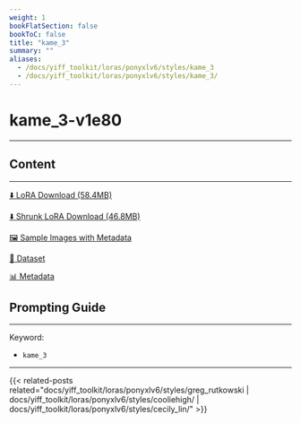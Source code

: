 ```yaml
---
weight: 1
bookFlatSection: false
bookToC: false
title: "kame_3"
summary: ""
aliases:
  - /docs/yiff_toolkit/loras/ponyxlv6/styles/kame_3
  - /docs/yiff_toolkit/loras/ponyxlv6/styles/kame_3/
---
```


<!--markdownlint-disable MD025 MD033 -->

# kame_3-v1e80

---

## Content

---

[⬇️ LoRA Download (58.4MB)](https://huggingface.co/k4d3/yiff_toolkit/resolve/main/ponyxl_loras/kame_3-v1e80.safetensors?download=true)

[⬇️ Shrunk LoRA Download (46.8MB)](https://huggingface.co/k4d3/yiff_toolkit/resolve/main/ponyxl_loras_shrunk_2/kame_3-v1e80_frockpt1_th-3.55.safetensors?download=true)

[🖼️ Sample Images with Metadata](https://huggingface.co/k4d3/yiff_toolkit/tree/main/static/{})

[📐 Dataset](https://huggingface.co/datasets/k4d3/furry/tree/main/by_kame_3)

[📊 Metadata](https://huggingface.co/k4d3/yiff_toolkit/raw/main/ponyxl_loras/kame_3-v1e80.json)

## Prompting Guide

---

Keyword:

- `kame_3`

---

{{< related-posts related="docs/yiff_toolkit/loras/ponyxlv6/styles/greg_rutkowski | docs/yiff_toolkit/loras/ponyxlv6/styles/cooliehigh/ | docs/yiff_toolkit/loras/ponyxlv6/styles/cecily_lin/" >}}
